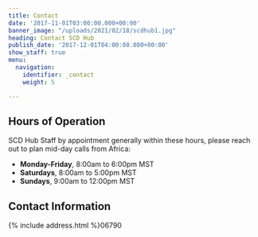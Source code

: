 ```yaml
---
title: Contact
date: '2017-11-01T03:00:00.000+00:00'
banner_image: "/uploads/2021/02/18/scdhub1.jpg"
heading: Contact SCD Hub
publish_date: '2017-12-01T04:00:00.000+00:00'
show_staff: true
menu:
  navigation:
    identifier: _contact
    weight: 5

---
```

## Hours of Operation
SCD Hub Staff by appointment generally within these hours, 
please reach out to plan mid-day calls from Africa:

- **Monday-Friday**, 8:00am to 6:00pm MST
- **Saturdays**, 8:00am to 5:00pm MST
- **Sundays**, 9:00am to 12:00pm MST

## Contact Information
{% include address.html %}06790